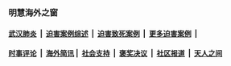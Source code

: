 
### 明慧海外之窗

####  [武汉肺炎](indexes/365.md?t=03040400) &nbsp;|&nbsp;  [迫害案例综述](indexes/328.md?t=03040400) &nbsp;|&nbsp; [迫害致死案例](indexes/277.md?t=03040400)  &nbsp;|&nbsp; [更多迫害案例](indexes/81.md?t=03040400)  &nbsp;|&nbsp; 
####  [时事评论](indexes/19.md?t=03040400) &nbsp;|&nbsp; [海外简讯](indexes/245.md?t=03040400)&nbsp;|&nbsp;  [社会支持](indexes/140.md?t=03040400) &nbsp;|&nbsp; [褒奖决议](indexes/282.md?t=03040400) &nbsp;|&nbsp; [社区报道](indexes/91.md?t=03040400)  &nbsp;|&nbsp; [天人之间](indexes/78.md?t=03040400) 

